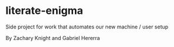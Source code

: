 # literate-enigma
Side project for work that automates our new machine / user setup

By Zachary Knight and Gabriel Hererra
